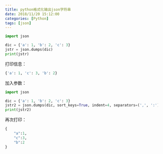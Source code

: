 ```yaml
---
title: python格式化输出json字符串
date: 2018/11/20 15:12:00
categories: [Python]
tags: [json]
---
```


```python
import json

dic = {'a': 1, 'b': 2, 'c': 3}
jstr = json.dumps(dic)
print(jstr)
```

打印信息：

```python
{'a': 1, 'c': 3, 'b': 2}
```

加入参数：

```python
import json

dic = {'a': 1, 'b': 2, 'c': 3}
jstr2 = json.dumps(dic, sort_keys=True, indent=4, separators=(',', ':'))
print(jstr2)
```

再次打印：

```python
{
    "a":1,
    "c":3,
    "b":2
}
```


